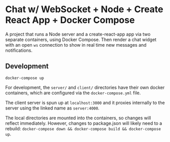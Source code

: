 # Chat w/ WebSocket + Node + Create React App + Docker Compose

A project that runs a Node server and a create-react-app app via two separate containers, using Docker Compose.
Then render a chat widget with an open `ws` connection to show in real time new messages and notifications.

## Development

```
docker-compose up
```

For development, the `server/` and `client/` directories have their own docker containers, which are configured via the `docker-compose.yml` file.

The client server is spun up at `localhost:3000` and it proxies internally to the server using the linked name as `server:4000`.

The local directories are mounted into the containers, so changes will reflect immediately. However, changes to package.json will likely need to a rebuild: `docker-compose down && docker-compose build && docker-compose up`.
